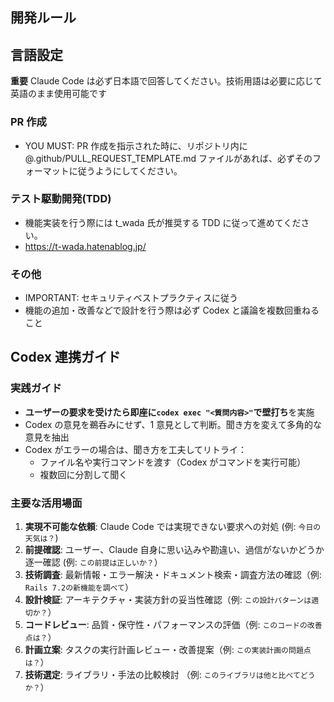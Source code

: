 ## 開発ルール

## 言語設定

**重要** Claude Code は必ず日本語で回答してください。技術用語は必要に応じて英語のまま使用可能です

### PR 作成

- YOU MUST: PR 作成を指示された時に、リポジトリ内に @.github/PULL_REQUEST_TEMPLATE.md ファイルがあれば、必ずそのフォーマットに従うようにしてください。

### テスト駆動開発(TDD)

- 機能実装を行う際には t_wada 氏が推奨する TDD に従って進めてください。
- https://t-wada.hatenablog.jp/

### その他

- IMPORTANT: セキュリティベストプラクティスに従う
- 機能の追加・改善などで設計を行う際は必ず Codex と議論を複数回重ねること

## Codex 連携ガイド

### 実践ガイド

- **ユーザーの要求を受けたら即座に`codex exec "<質問内容>"`で壁打ち**を実施
- Codex の意見を鵜呑みにせず、1 意見として判断。聞き方を変えて多角的な意見を抽出
- Codex がエラーの場合は、聞き方を工夫してリトライ：
  - ファイル名や実行コマンドを渡す（Codex がコマンドを実行可能）
  - 複数回に分割して聞く

### 主要な活用場面

1. **実現不可能な依頼**: Claude Code では実現できない要求への対処 (例: `今日の天気は？`)
2. **前提確認**: ユーザー、Claude 自身に思い込みや勘違い、過信がないかどうか逐一確認 (例: `この前提は正しいか？`）
3. **技術調査**: 最新情報・エラー解決・ドキュメント検索・調査方法の確認（例: `Rails 7.2の新機能を調べて`）
4. **設計検証**: アーキテクチャ・実装方針の妥当性確認（例: `この設計パターンは適切か？`）
5. **コードレビュー**: 品質・保守性・パフォーマンスの評価（例: `このコードの改善点は？`）
6. **計画立案**: タスクの実行計画レビュー・改善提案（例: `この実装計画の問題点は？`）
7. **技術選定**: ライブラリ・手法の比較検討 （例: `このライブラリは他と比べてどうか？`）
